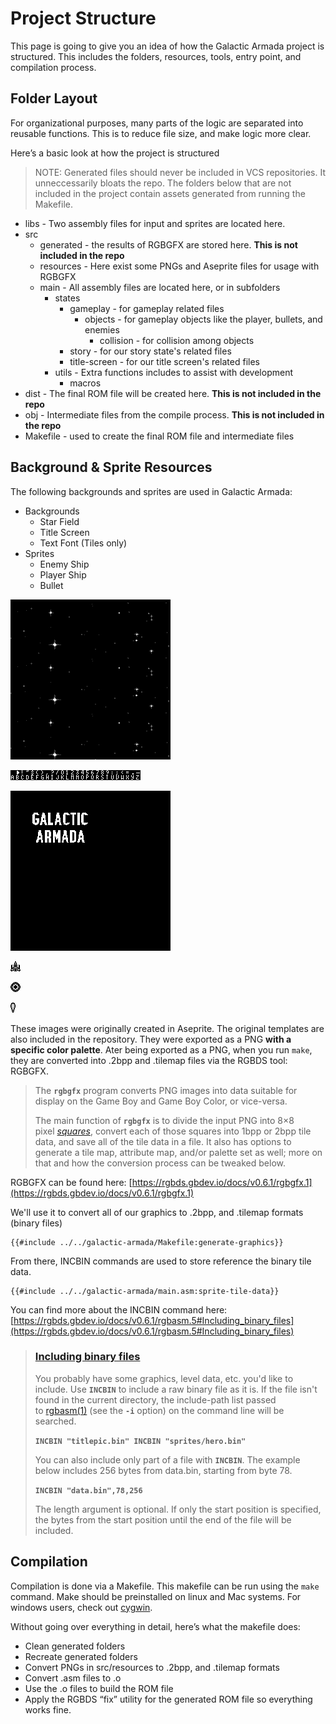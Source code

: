 # Project Structure

This page is going to give you an idea of how the Galactic Armada project is structured. This includes the folders, resources, tools, entry point, and compilation process.

## Folder Layout

For organizational purposes, many parts of the logic are separated into reusable functions. This is to reduce file size, and make logic more clear.

Here’s a basic look at how the project is structured

> NOTE: Generated files should never be included in VCS repositories. It unneccessarily bloats the repo. The folders below that are not included in the project contain assets generated from running the Makefile.

- libs - Two assembly files for input and sprites are located here.
- src
    - generated - the results of RGBGFX are stored here. **This is not included in the repo**
    - resources - Here exist some PNGs and Aseprite files for usage with RGBGFX
    - main - All assembly files are located here, or in subfolders
        - states
            - gameplay - for gameplay related files
                - objects - for gameplay objects like the player, bullets, and enemies
                    - collision  - for collision among objects
            - story - for our story state's related files
            - title-screen - for our title screen's related files
        - utils - Extra functions includes to assist with development
            - macros
- dist - The final ROM file will be created here. **This is not included in the repo**
- obj - Intermediate files from the compile process. **This is not included in the repo**
- Makefile - used to create the final ROM file and intermediate files

## Background & Sprite Resources

The following backgrounds and sprites are used in Galactic Armada:

- Backgrounds
    - Star Field
    - Title Screen
    - Text Font (Tiles only)
- Sprites
    - Enemy Ship
    - Player Ship
    - Bullet

![star-field.png](../assets/part3/img/star-field.png)

![text-font.png](../assets/part3/img/text-font.png)

![title-screen.png](../assets/part3/img/title-screen.png)

![player-ship.png](../assets/part3/img/player-ship.png)

![enemy-ship.png](../assets/part3/img/enemy-ship.png)

![bullet.png](../assets/part3/img/bullet.png)

These images were originally created in Aseprite. The original templates are also included in the repository.  They were exported as a PNG **with a specific color palette**. Ater being exported as a PNG, when you run `make`, they are converted into .2bpp and .tilemap files via the RGBDS tool: RGBGFX.  

> The **`rgbgfx`** program converts PNG images into data suitable for display on the Game Boy and Game Boy Color, or vice-versa.
> 
> 
> The main function of **`rgbgfx`** is to divide the input PNG into 8×8 pixel *[squares](https://rgbds.gbdev.io/docs/v0.6.1/rgbgfx.1#squares)*, convert each of those squares into 1bpp or 2bpp tile data, and save all of the tile data in a file. It also has options to generate a tile map, attribute map, and/or palette set as well; more on that and how the conversion process can be tweaked below.
> 

RGBGFX can be found here: [https://rgbds.gbdev.io/docs/v0.6.1/rgbgfx.1](https://rgbds.gbdev.io/docs/v0.6.1/rgbgfx.1)

We'll use it to convert all of our graphics to .2bpp,  and .tilemap formats (binary files)

```bash,linenos,start={{#line_no_of "" ../../galactic-armada/Makefile:generate-graphics}}
{{#include ../../galactic-armada/Makefile:generate-graphics}}
```

From there, INCBIN commands are used to store reference the binary tile data.

```rgbasm,linenos,start={{#line_no_of "" ../../galactic-armada/main.asm:sprite-tile-data}}
{{#include ../../galactic-armada/main.asm:sprite-tile-data}}
```

You can find more about the INCBIN command here: [https://rgbds.gbdev.io/docs/v0.6.1/rgbasm.5#Including_binary_files](https://rgbds.gbdev.io/docs/v0.6.1/rgbasm.5#Including_binary_files)

> ### [Including binary files](https://rgbds.gbdev.io/docs/v0.6.1/rgbasm.5#Including_binary_files)
> 
> You probably have some graphics, level data, etc. you'd like to include. Use **`INCBIN`** to include a raw binary file as it is. If the file isn't found in the current directory, the include-path list passed to [rgbasm(1)](https://rgbds.gbdev.io/docs/v0.6.1/rgbasm.1) (see the **`-i`** option) on the command line will be searched.
> 
> **`INCBIN "titlepic.bin"
> INCBIN "sprites/hero.bin"`**
> 
> You can also include only part of a file with **`INCBIN`**. The example below includes 256 bytes from data.bin, starting from byte 78.
> 
> **`INCBIN "data.bin",78,256`**
> 
> The length argument is optional. If only the start position is specified, the bytes from the start position until the end of the file will be included.

## Compilation

Compilation is done via a Makefile. This makefile can be run using the `make` command. Make should be preinstalled on linux and Mac systems. For windows users, check out [cygwin](https://www.cygwin.com/).

Without going over everything in detail, here’s what the makefile does:

- Clean generated folders
- Recreate generated folders
- Convert PNGs in src/resources to .2bpp, and .tilemap formats
- Convert .asm files to .o
- Use the .o files to build the ROM file
- Apply the RGBDS “fix” utility for the generated ROM file so everything works fine.
